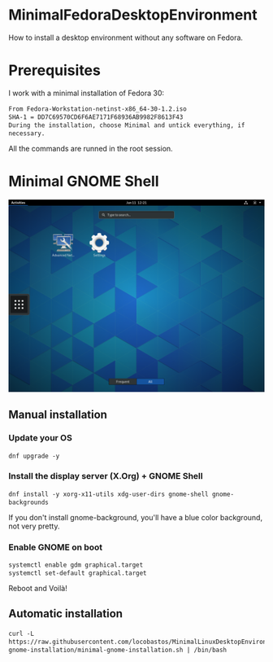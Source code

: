 # MinimalFedoraDesktopEnvironment
How to install a desktop environment without any software on Fedora.

# Prerequisites
I work with a minimal installation of Fedora 30:
```
From Fedora-Workstation-netinst-x86_64-30-1.2.iso
SHA-1 = DD7C69570CD6F6AE7171F68936AB9982F8613F43
During the installation, choose Minimal and untick everything, if necessary.
```
All the commands are runned in the root session.

# Minimal GNOME Shell
![List of all applications](minimal-gnome-installation/minimal-gnome-installation.png)

## Manual installation

### Update your OS
```
dnf upgrade -y
```

### Install the display server (X.Org) + GNOME Shell
```
dnf install -y xorg-x11-utils xdg-user-dirs gnome-shell gnome-backgrounds
```
If you don't install gnome-background, you'll have a blue color background, not very pretty.

### Enable GNOME on boot
```
systemctl enable gdm graphical.target
systemctl set-default graphical.target
```

Reboot and Voilà!

## Automatic installation
```
curl -L https://raw.githubusercontent.com/locobastos/MinimalLinuxDesktopEnvironment/master/minimal-gnome-installation/minimal-gnome-installation.sh | /bin/bash
```
